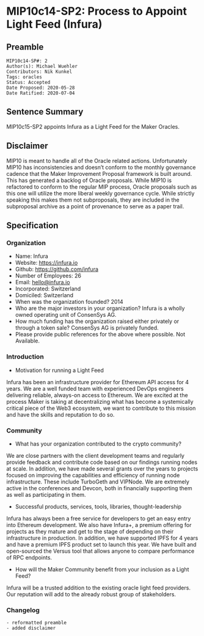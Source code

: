 # MIP10c14-SP2: Process to Appoint Light Feed (Infura)

## Preamble

```
MIP10c14-SP#: 2
Author(s): Michael Wuehler
Contributors: Nik Kunkel
Tags: oracles
Status: Accepted
Date Proposed: 2020-05-28
Date Ratified: 2020-07-04
```

## Sentence Summary
MIP10c15-SP2 appoints Infura as a Light Feed for the Maker Oracles.

## Disclaimer
MIP10 is meant to handle all of the Oracle related actions. Unfortunately MIP10 has inconsistencies and doesn’t conform to the monthly governance cadence that the Maker Improvement Proposal framework is built around. This has generated a backlog of Oracle proposals. While MIP10 is refactored to conform to the regular MIP process, Oracle proposals such as this one will utilize the more liberal weekly governance cycle. While strictly speaking this makes them not subproposals, they are included in the subproposal archive as a point of provenance to serve as a paper trail.

## Specification

### Organization

- Name: Infura
- Website: https://infura.io
- Github: https://github.com/infura
- Number of Employees: 26
- Email: hello@infura.io
- Incorporated: Switzerland
- Domiciled: Switzerland
- When was the organization founded? 2014
- Who are the major investors in your organization? Infura is a wholly owned operating unit of ConsenSys AG.
- How much funding has the organization raised either privately or through a token sale? ConsenSys AG is privately funded.
- Please provide public references for the above where possible. Not Available.

### Introduction

- Motivation for running a Light Feed

Infura has been an infrastructure provider for Ethereum API access for 4 years. We are a well funded team with experienced DevOps engineers delivering reliable, always-on access to Ethereum. We are excited at the process Maker is taking at decentralizing what has become a systemically critical piece of the Web3 ecosystem, we want to contribute to this mission and have the skills and reputation to do so.

### Community

- What has your organization contributed to the crypto community?

We are close partners with the client development teams and regularly provide feedback and contribute code based on our findings running nodes at scale. In addition, we have made several grants over the years to projects focused on improving the capabilities and efficiency of running node infrastructure. These include TurboGeth and VIPNode. We are extremely active in the conferences and Devcon, both in financially supporting them as well as participating in them.

- Successful products, services, tools, libraries, thought-leadership

Infura has always been a free service for developers to get an easy entry into Ethereum development. We also have Infura+, a premium offering for projects as they mature and get to the stage of depending on their infrastructure in production. In addition, we have supported IPFS for 4 years and have a premium IPFS product set to launch this year. We have built and open-sourced the Versus tool that allows anyone to compare performance of RPC endpoints.

- How will the Maker Community benefit from your inclusion as a Light Feed?

Infura will be a trusted addition to the existing oracle light feed providers. Our reputation will add to the already robust group of stakeholders.

### Changelog
    - reformatted preamble
    - added disclaimer
